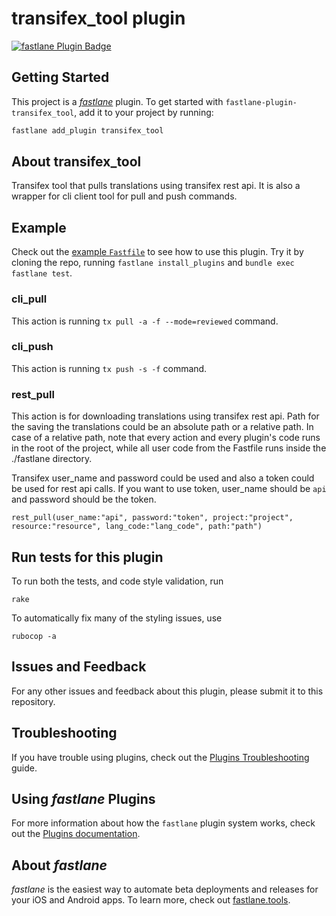 # transifex_tool plugin

[![fastlane Plugin Badge](https://rawcdn.githack.com/fastlane/fastlane/master/fastlane/assets/plugin-badge.svg)](https://rubygems.org/gems/fastlane-plugin-transifex_tool)

## Getting Started

This project is a [_fastlane_](https://github.com/fastlane/fastlane) plugin. To get started with `fastlane-plugin-transifex_tool`, add it to your project by running:

```bash
fastlane add_plugin transifex_tool
```

## About transifex_tool

Transifex tool that pulls translations using transifex rest api. It is also a wrapper for cli client tool for pull and push commands.


## Example

Check out the [example `Fastfile`](fastlane/Fastfile) to see how to use this plugin. Try it by cloning the repo, running `fastlane install_plugins` and `bundle exec fastlane test`.

### cli_pull
This action is running `tx pull -a -f --mode=reviewed` command.

### cli_push
This action is running `tx push -s -f` command.

### rest_pull
This action is for downloading translations using transifex rest api. Path for the saving the translations could be an absolute path or a relative path. In case of a relative path, note that every action and every plugin's code runs in the root of the project, while all user code from the Fastfile runs inside the ./fastlane directory.

Transifex user_name and password could be used and also a token could be used for rest api calls. If you want to use token, user_name should be `api` and password should be the token.

`rest_pull(user_name:"api", password:"token", project:"project", resource:"resource", lang_code:"lang_code", path:"path")`

## Run tests for this plugin

To run both the tests, and code style validation, run

```
rake
```

To automatically fix many of the styling issues, use
```
rubocop -a
```

## Issues and Feedback

For any other issues and feedback about this plugin, please submit it to this repository.

## Troubleshooting

If you have trouble using plugins, check out the [Plugins Troubleshooting](https://docs.fastlane.tools/plugins/plugins-troubleshooting/) guide.

## Using _fastlane_ Plugins

For more information about how the `fastlane` plugin system works, check out the [Plugins documentation](https://docs.fastlane.tools/plugins/create-plugin/).

## About _fastlane_

_fastlane_ is the easiest way to automate beta deployments and releases for your iOS and Android apps. To learn more, check out [fastlane.tools](https://fastlane.tools).
